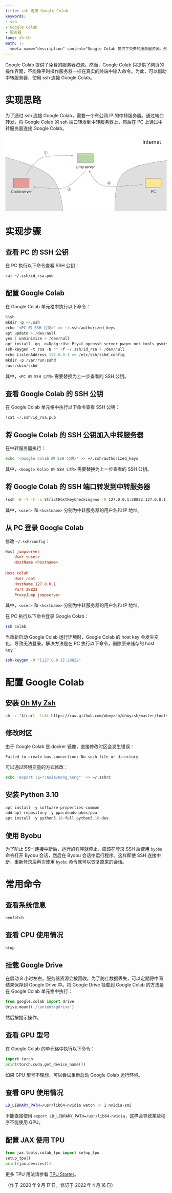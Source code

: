 ```yaml
---
title: ssh 连接 Google Colab
keywords:
- ssh
- Google Colab
- 服务器
lang: zh-CN
math: |-
  <meta name="description" content="Google Colab 提供了免费的服务器资源。然而，Google Colab 只提供了网页的操作界面，不能像平时操作服务器一样在真实的终端中输入命令。为此，以借助中转服务器，使用 ssh 连接 Google Colab"/>
---
```


Google Colab 提供了免费的服务器资源。然而，Google Colab 只提供了网页的操作界面，不能像平时操作服务器一样在真实的终端中输入命令。为此，可以借助中转服务器，使用 ssh 连接 Google Colab。

# 实现思路

为了通过 ssh 连接 Google Colab，需要一个有公网 IP 的中转服务器。通过端口转发，将 Google Colab 的 ssh 端口转发到中转服务器上，然后在 PC 上通过中转服务器连接 Google Colab。

![](1.png)

# 实现步骤

## 查看 PC 的 SSH 公钥

在 PC 执行以下命令查看 SSH 公钥：

```sh
cat ~/.ssh/id_rsa.pub
```

## 配置 Google Colab

在 Google Colab 单元格中执行以下命令：

```python
%%sh
mkdir -p ~/.ssh
echo '<PC 的 SSH 公钥>' >> ~/.ssh/authorized_keys
apt update > /dev/null
yes | unminimize > /dev/null
apt install -qq -o=Dpkg::Use-Pty=0 openssh-server pwgen net-tools psmisc pciutils htop neofetch zsh nano byobu > /dev/null
ssh-keygen -t rsa -N "" -f ~/.ssh/id_rsa > /dev/null
echo ListenAddress 127.0.0.1 >> /etc/ssh/sshd_config
mkdir -p /var/run/sshd
/usr/sbin/sshd
```

其中，`<PC 的 SSH 公钥>` 需要替换为上一步查看的 SSH 公钥。

## 查看 Google Colab 的 SSH 公钥

在 Google Colab 单元格中执行以下命令查看 SSH 公钥：

```python
!cat ~/.ssh/id_rsa.pub
```

## 将 Google Colab 的 SSH 公钥加入中转服务器

在中转服务器执行：

```sh
echo '<Google Colab 的 SSH 公钥>' >> ~/.ssh/authorized_keys
```

其中，`<Google Colab 的 SSH 公钥>` 需要替换为上一步查看的 SSH 公钥。

## 将 Google Colab 的 SSH 端口转发到中转服务器

```sh
!ssh -N -T -C -o StrictHostKeyChecking=no -R 127.0.0.1:28822:127.0.0.1:22 <user>@<hostname>
```

其中，`<user>` 和 `<hostname>` 分别为中转服务器的用户名和 IP 地址。

## 从 PC 登录 Google Colab

修改 `~/.ssh/config`：

```ini
Host jumpserver
    User <user>
    HostName <hostname>

Host colab
    User root
    HostName 127.0.0.1
    Port 28822
    ProxyJump jumpserver
```

其中，`<user>` 和 `<hostname>` 分别为中转服务器的用户名和 IP 地址。

在 PC 执行以下命令登录 Google Colab：

```sh
ssh colab
```

当重新启动 Google Colab 运行环境时，Google Colab 的 host key 会发生变化，导致无法登录。解决方法是在 PC 执行以下命令，删除原来储存的 host key：

```sh
ssh-keygen -R "[127.0.0.1]:28822"
```

# 配置 Google Colab

## 安装 [Oh My Zsh](https://ohmyz.sh/)

```sh
sh -c "$(curl -fsSL https://raw.github.com/ohmyzsh/ohmyzsh/master/tools/install.sh)"
```

## 修改时区

由于 Google Colab 是 docker 镜像，直接修改时区会发生错误：

```
Failed to create bus connection: No such file or directory
```

可以通过环境变量的方式修改：

```sh
echo 'export TZ=":Asia/Hong_Kong"' >> ~/.zshrc
```

## 安装 Python 3.10

```python
apt install -y software-properties-common
add-apt-repository -y ppa:deadsnakes/ppa
apt install -y python3.10-full python3.10-dev
```

## 使用 Byobu

为了防止 SSH 连接中断后，运行的程序就停止，应该在登录 SSH 后使用 `byobu` 命令打开 Byobu 会话，然后在 Byobu 会话中运行程序。这样即使 SSH 连接中断，重新登录后再次使用 `byobu` 命令就可以恢复原来的会话。

# 常用命令

## 查看系统信息

```sh
neofetch
```

## 查看 CPU 使用情况

```sh
htop
```

## 挂载 Google Drive

在启动 8 小时左右，服务器资源会被回收。为了防止数据丢失，可以定期将中间结果保存到 Google Drive 中。将 Google Drive 挂载到 Google Colab 的方法是在 Google Colab 单元格中执行：

```python
from google.colab import drive
drive.mount('/content/gdrive')
```

然后按提示操作。

## 查看 GPU 型号

在 Google Colab 的单元格中执行以下命令：

```python
import torch
print(torch.cuda.get_device_name())
```

如果 GPU 型号不理想，可以尝试重新启动 Google Colab 运行环境。

## 查看 GPU 使用情况

```sh
LD_LIBRARY_PATH=/usr/lib64-nvidia watch -n 1 nvidia-smi
```

不能直接使用 `export LD_LIBRARY_PATH=/usr/lib64-nvidia`，这样会导致某些程序不能使用 GPU。

## 配置 JAX 使用 TPU

```python
from jax.tools.colab_tpu import setup_tpu
setup_tpu()
print(jax.devices())
```

更多 TPU 用法请参看 [TPU Starter](https://github.com/ayaka14732/tpu-starter)。

（作于 2020&#8239;年&#8239;9&#8239;月&#8239;17&#8239;日，修订于 2022&#8239;年&#8239;4&#8239;月&#8239;16&#8239;日）
